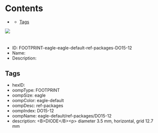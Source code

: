 



Contents
========

* [](#)
	* [Tags](#tags)
  
![][im]
# 

- ID: FOOTPRINT-eagle-eagle-default-ref-packages-DO15-12
- Name: 
- Description: 

## Tags

- hexID: 
- oompType: FOOTPRINT
- oompSize: eagle
- oompColor: eagle-default
- oompDesc: ref-packages
- oompIndex: DO15-12
- oompName: eagle-default/ref-packages/DO15-12
- description: &lt;B&gt;DIODE&lt;/B&gt;&lt;p&gt;&#xD;
diameter 3.5 mm, horizontal, grid 12.7 mm



[im]: image.png

